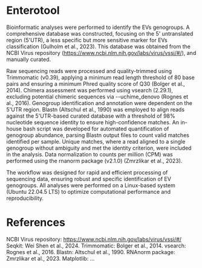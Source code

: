 # Enterotool
Bioinformatic analyses were performed to identify the EVs genogroups. A comprehensive database was constructed, focusing on the 5' untranslated region (5'UTR), a less specific but more sensitive marker for EVs classification (Gulholm et al., 2023). This database was obtained from the NCBI Virus repository (https://www.ncbi.nlm.nih.gov/labs/virus/vssi/#/), and manually curated. 

Raw sequencing reads were processed and quality-trimmed using Trimmomatic (v0.39), applying a minimum read length threshold of 80 base pairs and ensuring a minimum Phred quality score of Q30 (Bolger et al., 2014). Chimera assessment was performed using vsearch (2.29.1), excluding potential chimeric sequences via --uchime_denovo (Rognes et al., 2016). Genogroup identification and annotation were dependent on the 5'UTR region. Blastn (Altschul et al., 1990) was employed to align reads against the 5'UTR-based curated database with a threshold of 98% nucleotide sequence identity to ensure high-confidence matches. An in-house bash script was developed for automated quantification of genogroup abundance, parsing Blastn output files to count valid matches identified per sample. Unique matches, where a read aligned to a single genogroup without ambiguity and met the identity criterion, were included in the analysis. Data normalization to counts per million (CPM) was performed using the rnanorm package (v2.1.0) (Zmrzlikar et al., 2023).

The workflow was designed for rapid and efficient processing of sequencing data, ensuring robust and specific identification of EV genogroups. All analyses were performed on a Linux-based system (Ubuntu 22.04.5 LTS) to optimize computational performance and reproducibility.

# References
NCBI Virus repository: https://www.ncbi.nlm.nih.gov/labs/virus/vssi/#/
Seqkit: Wei Shen et al., 2024.
Trimmomatic: Bolger et al., 2014.
vsearch: Rognes et al., 2016.
Blastn: Altschul et al., 1990.
RNAnorm package: Zmrzlikar et al., 2023.
Matplotlib: ...
